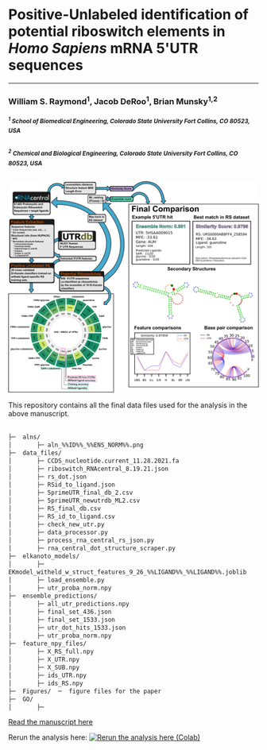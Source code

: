 
# Positive-Unlabeled identification of potential riboswitch elements in *Homo Sapiens* mRNA 5'UTR sequences

  

---

  
  

### William S. Raymond<sup>1</sup>, Jacob DeRoo<sup>1</sup>, Brian Munsky<sup>1,2</sup>

  

  

#####  <sup><sup>1</sup> School of Biomedical Engineering, Colorado State University Fort Collins, CO 80523, USA</sup>

  

  

#####  <sup><sup>2</sup> Chemical and Biological Engineering, Colorado State University Fort Collins, CO 80523, USA</sup>

  

  

![](./Figures/Abstract.png?raw=true)

  
  

This repository contains all the final data files used for the analysis in the above manuscript.

```

├─  alns/
│		├─ aln_%%ID%%_%%ENS_NORM%%.png
├─  data_files/
│		├─ CCDS_nucleotide.current_11.28.2021.fa
│		├─ riboswitch_RNAcentral_8.19.21.json
│		├─ rs_dot.json
│		├─ RSid_to_ligand.json
│		├─ 5primeUTR_final_db_2.csv
│		├─ 5primeUTR_newutrdb_ML2.csv
│		├─ RS_final_db.csv
│		├─ RS_id_to_ligand.csv
│		├─ check_new_utr.py
│		├─ data_processor.py
│		├─ process_rna_central_rs_json.py
│		├─ rna_central_dot_structure_scraper.py
├─  elkanoto_models/
│		├─ EKmodel_witheld_w_struct_features_9_26_%%LIGAND%%_%%LIGAND%%.joblib
│		├─ load_ensemble.py
│		├─ utr_proba_norm.npy
├─  ensemble_predictions/
│		├─ all_utr_predictions.npy
│		├─ final_set_436.json
│		├─ final_set_1533.json
│		├─ utr_dot_hits_1533.json
│		├─ utr_proba_norm.npy
├─  feature_npy_files/
│		├─ X_RS_full.npy
│		├─ X_UTR.npy
│		├─ X_SUB.npy
│		├─ ids_UTR.npy
│		├─ ids_RS.npy
├─  Figures/  ─  figure files for the paper
├─  GO/
│		├─ 
```


  

[Read the manuscript here]()

  
  

Rerun the analysis here: [![Rerun the analysis here (Colab)](https://colab.research.google.com/assets/colab-badge.svg)](https://colab.research.google.com/drive/1ThbS0ayh1q0u_45qELKpc0z-MZoVbYXp?usp=sharing)
